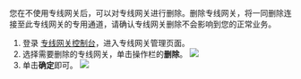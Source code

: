 您在不使用专线网关后，可以对专线网关进行删除。删除专线网关，将一同删除连接至此专线网关的专用通道，请确认专线网关删除不会影响到您的正常业务。
1. 登录 [专线网关控制台](https://console.cloud.tencent.com/vpc/dcgw?rid=1)，进入专线网关管理页面。
2. 选择需要删除的专线网关，单击操作栏的**删除**。
![](https://qcloudimg.tencent-cloud.cn/raw/f16810610a16a00505b7233cb5ad8129.png)
3. 单击**确定**即可。
![](https://qcloudimg.tencent-cloud.cn/raw/7e2f29820f90a255cbfd6e2e075b7792.png)

